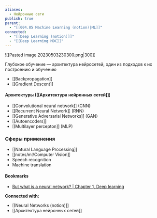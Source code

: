 ```yaml
---
aliases:
  - Нейронные сети
publish: true
parent:
  - "[[004.85 Machine Learning (notion)|ML]]"
connected:
  - "[[Deep Learning (notion)]]"
  - "[[Deep Learning MOC]]"
---
```

![[Pasted image 20230503230300.png|300]]


Глубокое обучение — архитектура нейросетей, один из подходов к их построению и обучению
- [[Backpropagation]]
- [[Gradient Descent]]

#### Архитектуры ([[Архитектура нейронных сетей]])
- [[Convolutional neural network]] (CNN)
- [[Recurrent Neural Network]] (RNN)
- [[Generative Adversarial Networks]] (GAN)
- [[Autoencoders]]
- [[Multilayer percepton]] (MLP)


### Сферы применения
- [[Natural Language Processing]]
- [[notes/ml/Computer Vision]]
- Speech recognition
- Machine translation



#### Bookmarks
- [But what is a neural network? | Chapter 1, Deep learning](https://www.youtube.com/watch?v=aircAruvnKk)


**Connected with:**
- [[Neural Networks (notion)]]
- [[Архитектура нейронных сетей]]

